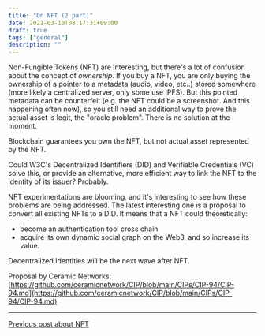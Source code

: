 ```yaml
---
title: "On NFT (2 part)"
date: 2021-03-10T08:17:31+09:00
draft: true
tags: ["general"]
description: ""
---
```

Non-Fungible Tokens (NFT) are interesting, but there's a lot of confusion about the concept of *ownership*. If you buy a NFT, you are only buying the ownership of a pointer to a metadata (audio, video, etc..) stored somewhere (more likely a centralized server, only some use IPFS). But this pointed metadata can be counterfeit (e.g. the NFT could be a screenshot. And this happening often now), so you still need an additional way to prove the actual asset is legit, the "oracle problem". There is no solution at the moment.

Blockchain guarantees you own the NFT, but not actual asset represented by the NFT.

Could W3C's Decentralized Identifiers (DID) and Verifiable Credentials (VC) solve this, or provide an alternative, more efficient way to link the NFT to the identity of its issuer? Probably.

NFT experimentations are blooming, and it's interesting to see how these problems are being addressed. The latest interesting one is a proposal to convert all existing NFTs to a DID. It means that a NFT could theoretically:
- become an authentication tool cross chain
- acquire its own dynamic social graph on the Web3, and so increase its value.

Decentralized Identities will be the next wave after NFT.

Proposal by Ceramic Networks: [https://github.com/ceramicnetwork/CIP/blob/main/CIPs/CIP-94/CIP-94.md](https://github.com/ceramicnetwork/CIP/blob/main/CIPs/CIP-94/CIP-94.md)


----------------------------
[Previous post about NFT](on-nfts.md)